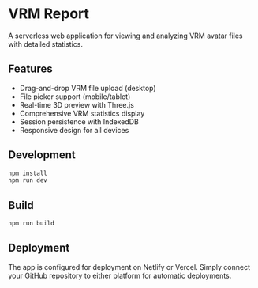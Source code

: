 # VRM Report

A serverless web application for viewing and analyzing VRM avatar files with detailed statistics.

## Features

- Drag-and-drop VRM file upload (desktop)
- File picker support (mobile/tablet)
- Real-time 3D preview with Three.js
- Comprehensive VRM statistics display
- Session persistence with IndexedDB
- Responsive design for all devices

## Development

```bash
npm install
npm run dev
```

## Build

```bash
npm run build
```

## Deployment

The app is configured for deployment on Netlify or Vercel. Simply connect your GitHub repository to either platform for automatic deployments.